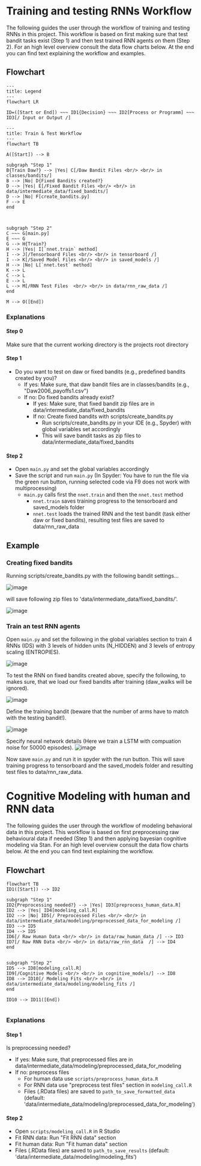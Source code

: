 # Training and testing RNNs Workflow

The following guides the user through the workflow of training and testing RNNs in this project. This workflow is based on first making sure that test bandit tasks exist (Step 1) and then test trained RNN agents on them (Step 2). For an high level overview consult the data flow charts below. At the end you can find text explaining the workflow and examples. 

## Flowchart

```mermaid
---
title: Legend
---
flowchart LR

ID=([Start or End]) ~~~ ID1{Decision} ~~~ ID2[Process or Programm] ~~~ ID3[/ Input or Output /]
```

```mermaid
---
title: Train & Test Workflow
---
flowchart TB

A([Start]) --> B

subgraph "Step 1"
B{Train Daw?} --> |Yes| C[/Daw Bandit Files <br/> <br/> in classes/bandits/]
B --> |No| D{Fixed Bandits created?}
D --> |Yes| E[/Fixed Bandit Files <br/> <br/> in data/intermediate_data/fixed_bandits/]
D --> |No| F[create_bandits.py]
F --> E
end



subgraph "Step 2"
C ~~~ G[main.py]
E ~~~ G
G --> H{Train?}
H --> |Yes| I[`nnet.train` method]
I --> J[/Tensorboard Files <br/> <br/> in tensorboard /]
I --> K[/Saved Model Files <br/> <br/> in saved_models /]
H --> |No| L[`nnet.test` method]
K --> L
C --> L
E --> L 
L --> M[/RNN Test Files  <br/> <br/> in data/rnn_raw_data /]
end

M --> O([End])

```

### Explanations

#### Step 0	
Make sure that the current working directory is the projects root directory

#### Step 1 
* Do you want to test on daw or fixed bandits (e.g., predefined bandits created by you)?
    * If yes: Make sure, that daw bandit files are in classes/bandits (e.g., "Daw2006_payoffs1.csv")
    * If no: Do fixed bandits already exist?
        * If yes: Make sure, that fixed bandit zip files are in data/intermediate_data/fixed_bandits 
        * If no:  Create fixed bandits with scripts/create_bandits.py
             *  Run scripts/create_bandits.py in your IDE (e.g., Spyder) with global variables set accordingly
             *  This will save bandit tasks as zip files to data/intermediate_data/fixed_bandits
 
#### Step 2 
* Open `main.py` and set the global variables accordingly
* Save the script and run `main.py` (In Spyder: You have to run the file via the green run button, running selected code via F9 does not work with multiprocessing)
    *   `main.py` calls first the `nnet.train` and then the `nnet.test` method  
         * `nnet.train` saves training progress to the tensorboard and saved_models folder
         * `nnet.test` loads the trained RNN and the test bandit (task either daw or fixed bandits), resulting test files are saved to data/rnn_raw_data
       
## Example

### Creating fixed bandits

Running scripts/create_bandits.py with the following bandit settings...

![image](https://github.com/deniztu/p1_generalization/assets/54143017/2afaa795-d663-453a-a10e-7802cfe76328)

will save following zip files to 'data/intermediate_data/fixed_bandits/'.

![image](https://github.com/deniztu/p1_generalization/assets/54143017/659d4cd7-a790-41c2-9c62-2940cf51d191)

### Train an test RNN agents

Open `main.py` and set the following in the global variables section to train 4 RNNs (IDS) with 3 levels of hidden units (N_HIDDEN) and 3 levels of entropy scaling (ENTROPIES).

![image](https://github.com/deniztu/p1_generalization/assets/54143017/0b117eaa-c93a-4726-874b-d53ee1a07c44)

To test the RNN on fixed bandits created above, specify the following, to makes sure, that we load our fixed bandits after training (daw_walks will be ignored).

![image](https://github.com/deniztu/p1_generalization/assets/54143017/85425e91-9fcb-432d-8af5-55588414a7e5)

Define the training bandit (beware that the number of arms have to match with the testing bandit!).

![image](https://github.com/deniztu/p1_generalization/assets/54143017/e997c6f0-ad28-4537-bd46-0afc6ee26aeb)

Specify neural network details (Here we train a LSTM with compuation noise for 50000 episodes).
![image](https://github.com/deniztu/p1_generalization/assets/54143017/e9cf61c3-a4e2-415d-b7d9-9dc26683ca43)

Now save `main.py` and run it in spyder with the run button. This will save training progress to tensorboard and the saved_models folder and resulting test files to data/rnn_raw_data. 

# Cognitive Modeling with human and RNN data

The following guides the user through the workflow of modeling behavioral data in this project. This workflow is based on first preprocessing raw behavioural data if needed (Step 1) and then applying bayesian cognitive modeling via Stan. For an high level overview consult the data flow charts below. At the end you can find text explaining the workflow. 

## Flowchart
```mermaid
flowchart TB
ID1([Start]) --> ID2

subgraph "Step 1"
ID2{Preprocessing needed?} --> |Yes| ID3[preprocess_human_data.R]
ID2 --> |Yes| ID4[modeling_call.R]
ID2 --> |No| ID5[/ Preprocessed Files <br/> <br/> in data/intermediate_data/modeling/preprocessed_data_for_modeling /]
ID3 --> ID5
ID4 --> ID5
ID6[/ Raw Human Data <br/> <br/> in data/raw_human_data /] --> ID3
ID7[/ Raw RNN Data <br/> <br/> in data/raw_rnn_data  /] --> ID4
end


subgraph "Step 2"
ID5 --> ID8[modeling_call.R]
ID9[/Cognitive Models <br/> <br/> in cognitive_models/] --> ID8
ID8 --> ID10[/ Modeling Fits <br/> <br/> in data/intermediate_data/modeling/modeling_fits /]
end

ID10 --> ID11([End])


```



### Explanations

#### Step 1	
Is preprocessing needed?
 * If yes: Make sure, that preprocessed files are in data/intermediate_data/modeling/preprocessed_data_for_modeling
 * If no: preprocess files   
    * For human data use `scripts/preprocess_human_data.R`
    * For RNN data use "preprocess test files" section in `modeling_call.R`
    * Files (.RData files) are saved to `path_to_save_formatted_data` (default: 'data/intermediate_data/modeling/preprocessed_data_for_modeling')
          
#### Step 2	
 *  Open `scripts/modeling_call.R` in R Studio
 *  Fit RNN data: Run "Fit RNN data" section 
 *  Fit human data: Run "Fit human data" section
 *  Files (.RData files) are saved to `path_to_save_results` (default: 'data/intermediate_data/modeling/modeling_fits’)



    
